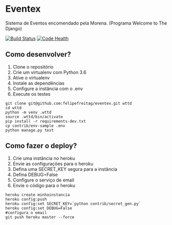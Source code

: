 # Eventex

Sistema de Eventos encomendado pela Morena. (Programa Welcome to The Django)

[![Build Status](https://travis-ci.org/felipefreitag/eventex.svg?branch=master)](https://travis-ci.org/felipefreitag/eventex)
[![Code Health](https://landscape.io/github/felipefreitag/eventex/master/landscape.svg?style=flat)](https://landscape.io/github/felipefreitag/eventex/master)

## Como desenvolver?

1. Clone o repositório
2. Crie um virtualenv com Python 3.6
3. Ative o virtualenv
4. Instale as dependências
5. Configure a instância com o .env
6. Execute os testes

```console
git clone git@github.com:felipefreitag/eventex.git wttd
cd wttd
python -m venv .wttd
source .wttd/bin/activate
pip install -r requirements-dev.txt
cp contrib/env-sample .env
python manage.py test
```

## Como fazer o deploy?

1. Crie uma instância no heroku
2. Envie as configurações para o heroku
3. Defina uma SECRET_KEY segura para a instância
4. Defina DEBUG=False
5. Configure o serviço de email
6. Envie o código para o heroku

```
heroku create minhainstancia
heroku config:push
heroku config:set SECRET_KEY=`python contrib/secret_gen.py`
heroku config:set DEBUG=False
#configura o email
git push heroku master --force
```
